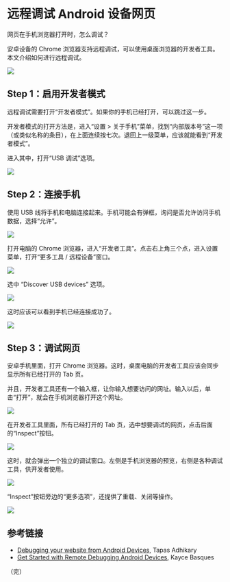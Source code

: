 # 远程调试 Android 设备网页

网页在手机浏览器打开时，怎么调试？

安卓设备的 Chrome 浏览器支持远程调试，可以使用桌面浏览器的开发者工具。本文介绍如何进行远程调试。

![](https://cdn.beekka.com/blogimg/asset/201906/bg2019062613.jpg)

## Step 1：启用开发者模式

远程调试需要打开“开发者模式”。如果你的手机已经打开，可以跳过这一步。

开发者模式的打开方法是，进入“设置 > 关于手机”菜单，找到“内部版本号”这一项（或类似名称的条目），在上面连续按七次。退回上一级菜单，应该就能看到“开发者模式”。

进入其中，打开“USB 调试”选项。

![](https://cdn.beekka.com/blogimg/asset/201906/bg2019062605.jpg)

## Step 2：连接手机

使用 USB 线将手机和电脑连接起来。手机可能会有弹框，询问是否允许访问手机数据，选择“允许”。

![](https://cdn.beekka.com/blogimg/asset/201906/bg2019062606.jpg)

打开电脑的 Chrome 浏览器，进入“开发者工具”。点击右上角三个点，进入设置菜单，打开“更多工具 / 远程设备”窗口。

![](https://cdn.beekka.com/blogimg/asset/201906/bg2019062607.jpg)

选中 “Discover USB devices” 选项。

![](https://cdn.beekka.com/blogimg/asset/201906/bg2019062614.jpg)

这时应该可以看到手机已经连接成功了。

![](https://cdn.beekka.com/blogimg/asset/201906/bg2019062608.jpg)

## Step 3：调试网页

安卓手机里面，打开 Chrome 浏览器。这时，桌面电脑的开发者工具应该会同步显示所有已经打开的 Tab 页。

并且，开发者工具还有一个输入框，让你输入想要访问的网址。输入以后，单击“打开”，就会在手机浏览器打开这个网址。

![](https://cdn.beekka.com/blogimg/asset/201906/bg2019062609.jpg)

在开发者工具里面，所有已经打开的 Tab 页，选中想要调试的网页，点击后面的“Inspect”按钮。

![](https://cdn.beekka.com/blogimg/asset/201906/bg2019062610.jpg)

这时，就会弹出一个独立的调试窗口。左侧是手机浏览器的预览，右侧是各种调试工具，供开发者使用。

![](https://cdn.beekka.com/blogimg/asset/201906/bg2019062611.jpg)

“Inspect”按钮旁边的“更多选项”，还提供了重载、关闭等操作。

![](https://cdn.beekka.com/blogimg/asset/201906/bg2019062612.jpg)

## 参考链接

- [Debugging your website from Android Devices](https://blog.greenroots.info/tricks-and-tips-debugging-your-website-from-android-devices-cjx8l3dmm001e56s1kh0tdxsi),  Tapas Adhikary
- [Get Started with Remote Debugging Android Devices](https://developers.google.com/web/tools/chrome-devtools/remote-debugging/), Kayce Basques

（完）









